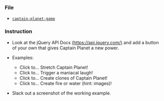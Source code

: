 ### File

- [`captain-planet-game`](Unsolved/captain-planet-game.html)

### Instruction

- Look at the jQuery API Docs [(https://api.jquery.com/)](https://api.jquery.com/) and add a button of your own that gives Captain Planet a new power.

- Examples:

  - Click to… Stretch Captain Planet!
  - Click to… Trigger a maniacal laugh!
  - Click to… Create clones of Captain Planet!
  - Click to… Create fire or water (hint: images)!

- Slack out a screenshot of the working example.
